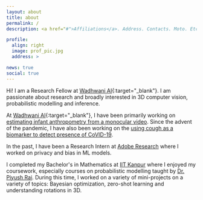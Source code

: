 ```yaml
---
layout: about
title: about
permalink: /
description: <a href="#">Affiliations</a>. Address. Contacts. Moto. Etc.

profile:
  align: right
  image: prof_pic.jpg
  address: >

news: true
social: true
---
```


Hi! I am a Research Fellow at [Wadhwani AI](http://wadhwaniai.org){:target="\_blank"}. I am passionate about research and broadly interested in 3D computer vision, probabilistic modelling and inference.

At [Wadhwani AI](http://wadhwaniai.org){:target="\_blank"}, I have been primarily working on [estimating infant anthropometry from a monocular video](https://www.wadhwaniai.org/work/maternal-newborn-child-health/). Since the advent of the pandemic, I have also been working on the [using cough as a biomarker to detect presence of CoVID-19](https://coughagainstcovid.org/).

In the past, I have been a Research Intern at [Adobe Research](https://research.adobe.com/) where I worked on privacy and bias in ML models. 

I completed my Bachelor's in Mathematics at [IIT Kanpur](https://iitk.ac.in) where I enjoyed my coursework, especially courses on probabilistic modelling taught by [Dr. Piyush Rai](https://www.cse.iitk.ac.in/users/piyush/). During this time, I worked on a variety of mini-projects on a variety of topics: Bayesian optimization, zero-shot learning and understanding rotations in 3D.
